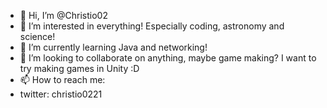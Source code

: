 - 👋 Hi, I’m @Christio02
- 👀 I’m interested in everything! Especially coding, astronomy and science!
- 🌱 I’m currently learning Java and networking!
- 💞️ I’m looking to collaborate on anything, maybe game making? I want to try making games in Unity :D
- 📫 How to reach me:
-   twitter: christio0221

<!---
Christio02/Christio02 is a ✨ special ✨ repository because its `README.md` (this file) appears on your GitHub profile.
You can click the Preview link to take a look at your changes.
--->
